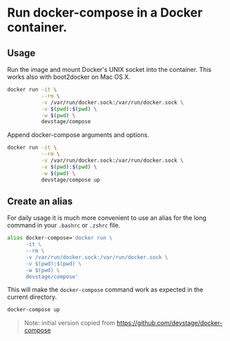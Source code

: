 # Run docker-compose in a Docker container.

## Usage
Run the image and mount Docker's UNIX socket into the container. This works also
with boot2docker on Mac OS X.

```sh
docker run -it \
           --rm \
           -v /var/run/docker.sock:/var/run/docker.sock \
           -v $(pwd):$(pwd) \
           -w $(pwd) \
           devstage/compose
```

Append docker-compose arguments and options.

```sh
docker run -it \
           --rm \
           -v /var/run/docker.sock:/var/run/docker.sock \
           -v $(pwd):$(pwd) \
           -w $(pwd) \
           devstage/compose up
```

## Create an alias
For daily usage it is much more convenient to use an alias for the long command
in your `.bashrc` or `.zshrc` file.

```sh
alias docker-compose='docker run \
      -it \
      --rm \
      -v /var/run/docker.sock:/var/run/docker.sock \
      -v $(pwd):$(pwd) \
      -w $(pwd) \
      devstage/compose'
```

This will make the `docker-compose` command work as expected in the current
directory.

```sh
docker-compose up
```


> Note: initial version copied from https://github.com/devstage/docker-compose


